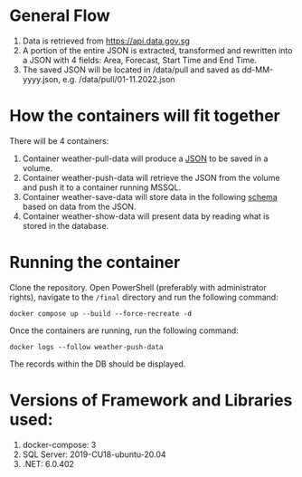 # General Flow
1. Data is retrieved from https://api.data.gov.sg
2. A portion of the entire JSON is extracted, transformed and rewritten into a JSON with 4 fields: Area, Forecast, Start Time and End Time.
3. The saved JSON will be located in /data/pull and saved as dd-MM-yyyy.json, e.g. /data/pull/01-11.2022.json

# How the containers will fit together
There will be 4 containers:
1. Container weather-pull-data will produce a [JSON](https://github.com/vms3-demo-purpose/weather-pull-data/files/9908242/01-11-2022.json.txt)
to be saved in a volume.
2. Container weather-push-data will retrieve the JSON from the volume and push it to a container running MSSQL.
3. Container weather-save-data will store data in the following [schema](https://github.com/vms3-demo-purpose/weather-pull-data/files/9908251/CREATE_TABLE.sql.txt)
 based on data from the JSON.
4. Container weather-show-data will present data by reading what is stored in the database.

# Running the container
Clone the repository. Open PowerShell (preferably with administrator rights), navigate to the `/final` directory and run the following command:

`docker compose up --build --force-recreate -d`

Once the containers are running, run the following command:

`docker logs --follow weather-push-data`

The records within the DB should be displayed.

# Versions of Framework and Libraries used:
1. docker-compose: 3
2. SQL Server: 2019-CU18-ubuntu-20.04
3. .NET: 6.0.402
